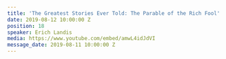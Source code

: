 ```yaml
---
title: 'The Greatest Stories Ever Told: The Parable of the Rich Fool'
date: 2019-08-12 10:00:00 Z
position: 18
speaker: Erich Landis
media: https://www.youtube.com/embed/amwL4idJdVI
message_date: 2019-08-11 10:00:00 Z
---
```


